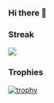 ### Hi there 👋

<!--
**YacineSteeve/YacineSteeve** is a ✨ _special_ ✨ repository because its `README.md` (this file) appears on your GitHub profile.

Here are some ideas to get you started:

- 🔭 I’m currently working on ...
- 🌱 I’m currently learning ...
- 👯 I’m looking to collaborate on ...
- 🤔 I’m looking for help with ...
- 💬 Ask me about ...
- 📫 How to reach me: ...
- 😄 Pronouns: ...
- ⚡ Fun fact: ...
-->

### Streak

<a href="https://github-readme-streak-stats.herokuapp.com/?user=YacineSteeve">
  <img align="center" src="https://github-readme-streak-stats.herokuapp.com/?user=YacineSteeve" />
</a>

### Trophies
[![trophy](https://github-profile-trophy.vercel.app/?username=YacineSteeve&column=7)](https://github.com/ryo-ma/github-profile-trophy)
